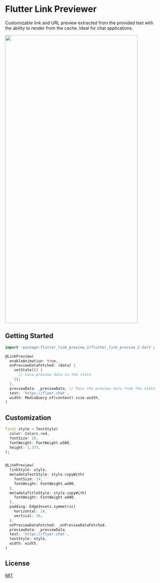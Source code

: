 # Flutter Link Previewer
Customizable link and URL preview extracted from the provided text with the ability to render from the cache. Ideal for chat applications.
 

<img src="https://user-images.githubusercontent.com/14123304/193461843-6ec34142-dc2a-428d-9b11-9b3a35f265c6.png" width="430" height="932">

## Getting Started

```dart
import 'package:flutter_link_preview_2/flutter_link_preview_2.dart';

@LinkPreview(
  enableAnimation: true,
  onPreviewDataFetched: (data) {
    setState(() {
      // Save preview data to the state              
    });
  },
  previewData: _previewData, // Pass the preview data from the state
  text: 'https://flyer.chat',
  width: MediaQuery.of(context).size.width,
)
```

## Customization

```dart
final style = TextStyle(
  color: Colors.red,
  fontSize: 16,
  fontWeight: FontWeight.w500,
  height: 1.375,
);


@LinkPreview(
  linkStyle: style,
  metadataTextStyle: style.copyWith(
    fontSize: 14,
    fontWeight: FontWeight.w400,
  ),
  metadataTitleStyle: style.copyWith(
    fontWeight: FontWeight.w800,
  ),
  padding: EdgeInsets.symmetric(
    horizontal: 24,
    vertical: 16,
  ),
  onPreviewDataFetched: _onPreviewDataFetched,
  previewData: _previewData,
  text: 'https://flyer.chat',
  textStyle: style,
  width: width,
)
```

## License

[MIT](LICENSE)
